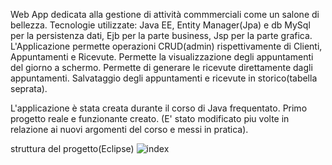 Web App dedicata alla gestione di attività commmerciali come un salone di bellezza. 
Tecnologie utilizzate: Java EE, Entity Manager(Jpa) e db MySql per la persistenza dati, Ejb per la parte business, Jsp per la parte grafica. 
L'Applicazione permette operazioni CRUD(admin) rispettivamente di Clienti, Appuntamenti e Ricevute. 
Permette la visualizzazione degli appuntamenti del giorno a schermo. 
Permette di generare le ricevute direttamente dagli appuntamenti. Salvataggio degli appuntamenti e ricevute in storico(tabella seprata).

L'applicazione è stata creata durante il corso di Java frequentato. Primo progetto reale e funzionante creato. 
(E' stato modificato piu volte in relazione ai nuovi argomenti del corso e messi in pratica).

struttura del progetto(Eclipse)
![index](src/main/resources/static/img/struttura.jpg)
